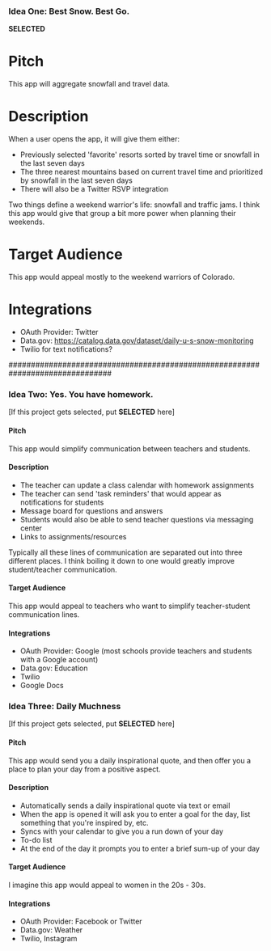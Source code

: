 ### Idea One: Best Snow. Best Go.

**SELECTED**

# Pitch
This app will aggregate snowfall and travel data.

# Description
When a user opens the app, it will give them either:
- Previously selected 'favorite' resorts sorted by travel time or snowfall in
the last seven days
- The three nearest mountains based on current travel time and prioritized by
snowfall in the last seven days
- There will also be a Twitter RSVP integration

Two things define a weekend warrior's life: snowfall and traffic jams.  I think
this app would give that group a bit more power when planning their weekends.

# Target Audience
This app would appeal mostly to the weekend warriors of Colorado.

# Integrations
* OAuth Provider: Twitter
* Data.gov: https://catalog.data.gov/dataset/daily-u-s-snow-monitoring
* Twilio for text notifications?


###############################################################################


### Idea Two: Yes. You have homework.

[If this project gets selected, put **SELECTED** here]

#### Pitch
This app would simplify communication between teachers and students.

#### Description
* The teacher can update a class calendar with homework assignments
* The teacher can send 'task reminders' that would appear as notifications for
students
* Message board for questions and answers
* Students would also be able to send teacher questions via messaging center
* Links to assignments/resources

Typically all these lines of communication are separated out into three different
places.  I think boiling it down to one would greatly improve student/teacher
communication.

#### Target Audience
This app would appeal to teachers who want to simplify teacher-student
communication lines.

#### Integrations
* OAuth Provider: Google (most schools provide teachers and students with a
  Google account)
* Data.gov: Education
* Twilio
* Google Docs

### Idea Three: Daily Muchness

[If this project gets selected, put **SELECTED** here]

#### Pitch
This app would send you a daily inspirational quote, and then offer you a place
to plan your day from a positive aspect.

#### Description
* Automatically sends a daily inspirational quote via text or email
* When the app is opened it will ask you to enter a goal for the day, list
something that you're inspired by, etc.
* Syncs with your calendar to give you a run down of your day
* To-do list
* At the end of the day it prompts you to enter a brief sum-up of your day

#### Target Audience
I imagine this app would appeal to women in the 20s - 30s.

#### Integrations
* OAuth Provider: Facebook or Twitter
* Data.gov: Weather
* Twilio, Instagram
